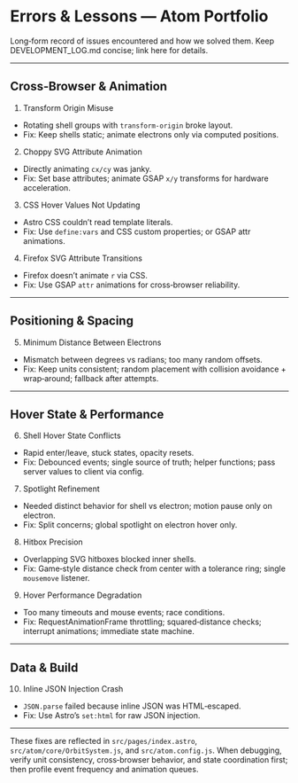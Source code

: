 # Errors & Lessons — Atom Portfolio

Long‑form record of issues encountered and how we solved them. Keep DEVELOPMENT_LOG.md concise; link here for details.

---

## Cross‑Browser & Animation

1) Transform Origin Misuse
- Rotating shell groups with `transform-origin` broke layout.
- Fix: Keep shells static; animate electrons only via computed positions.

2) Choppy SVG Attribute Animation
- Directly animating `cx/cy` was janky.
- Fix: Set base attributes; animate GSAP `x/y` transforms for hardware acceleration.

3) CSS Hover Values Not Updating
- Astro CSS couldn’t read template literals.
- Fix: Use `define:vars` and CSS custom properties; or GSAP attr animations.

4) Firefox SVG Attribute Transitions
- Firefox doesn’t animate `r` via CSS.
- Fix: Use GSAP `attr` animations for cross‑browser reliability.

---

## Positioning & Spacing

5) Minimum Distance Between Electrons
- Mismatch between degrees vs radians; too many random offsets.
- Fix: Keep units consistent; random placement with collision avoidance + wrap‑around; fallback after attempts.

---

## Hover State & Performance

6) Shell Hover State Conflicts
- Rapid enter/leave, stuck states, opacity resets.
- Fix: Debounced events; single source of truth; helper functions; pass server values to client via config.

7) Spotlight Refinement
- Needed distinct behavior for shell vs electron; motion pause only on electron.
- Fix: Split concerns; global spotlight on electron hover only.

8) Hitbox Precision
- Overlapping SVG hitboxes blocked inner shells.
- Fix: Game‑style distance check from center with a tolerance ring; single `mousemove` listener.

9) Hover Performance Degradation
- Too many timeouts and mouse events; race conditions.
- Fix: RequestAnimationFrame throttling; squared‑distance checks; interrupt animations; immediate state machine.

---

## Data & Build

10) Inline JSON Injection Crash
- `JSON.parse` failed because inline JSON was HTML‑escaped.
- Fix: Use Astro’s `set:html` for raw JSON injection.

---

These fixes are reflected in `src/pages/index.astro`, `src/atom/core/OrbitSystem.js`, and `src/atom.config.js`. When debugging, verify unit consistency, cross‑browser behavior, and state coordination first; then profile event frequency and animation queues.

